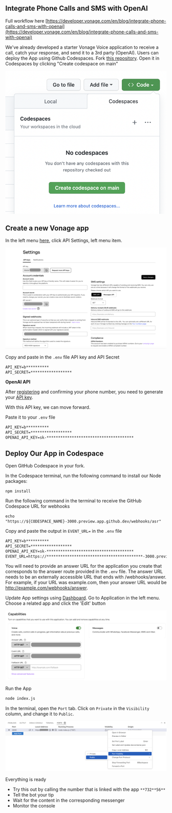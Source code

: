 ## Integrate Phone Calls and SMS with OpenAI

Full workflow here [https://developer.vonage.com/en/blog/integrate-phone-calls-and-sms-with-openai](https://developer.vonage.com/en/blog/integrate-phone-calls-and-sms-with-openai)

We've already developed a starter Vonage Voice application to receive a call, catch your response, and send it to a 3rd party (OpenAI).
Users can deploy the App using Github Codespaces.
Fork [this repository](https://github.com/Vonage-Community/tutorial-voice-messages-node-openai-integration). Open it in Codespaces by clicking "Create codespace on main"

![Create Codespace interface](codespaces.png)


## Create a new Vonage app
In the left menu [here](https://dashboard.nexmo.com/), click API Settings, left menu item.

![API Settings](settings.png)

Copy and paste in the `.env` file API key and API Secret

```
API_KEY=b**********
API_SECRET=******************
```

**OpenAI API**

After [registering](https://beta.openai.com/signup)  and confirming your phone number, you need to generate your [API key](https://beta.openai.com/account/api-keys).

With this API key, we can move forward.

Paste it to your `.env` file

```
API_KEY=b**********
API_SECRET=******************
OPENAI_API_KEY=sk-**************************************
```

## Deploy Our App in Codespace

Open GitHub Codespace in your fork.

In the Codespace terminal, run the following command to install our Node packages:

```
npm install
```

Run the following command in the terminal to receive the GitHub Codespace URL for webhooks

```
echo "https://${CODESPACE_NAME}-3000.preview.app.github.dev/webhooks/asr" 
```

Copy and paste the output in `EVENT_URL=` in the `.env` file

```
API_KEY=b**********
API_SECRET=******************
OPENAI_API_KEY=sk-**************************************
EVENT_URL=https://******************************************-3000.preview.app.github.dev/webhooks/asr
```

You will need to provide an answer URL for the application you create that corresponds to the answer route provided in the `.env` file. The answer URL needs to be an externally accessible URL that ends with /webhooks/answer. For example, if your URL was example.com, then your answer URL would be http://example.com/webhooks/answer.

Update App settings using [Dashboard](https://dashboard.nexmo.com/). Go to Application in the left menu. Choose a related app and  click the 'Edit' button

![Edit App](edit-app-urls.png)

Run the App

```bash
node index.js
```

In the terminal, open the `Port` tab. Click on `Private` in the `Visibility` column, and change it to `Public`.

![codespace port public](codespace-port-public.png)

Everything is ready

* Try this out by calling the number that is linked with the app `**732**56**`
* Tell the bot your tip
* Wait for the content in the corresponding messenger
* Monitor the console



